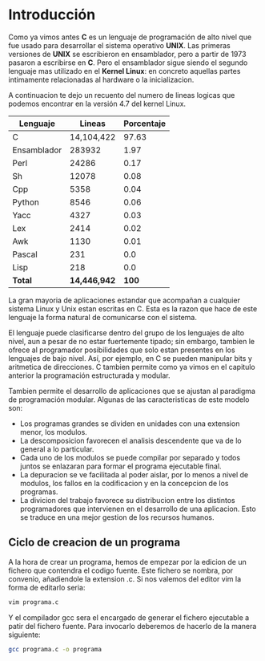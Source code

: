 # Introducción
Como ya vimos antes **C** es un lenguaje de programación de alto nivel que fue usado para desarrollar el sistema operativo **UNIX**. Las primeras versiones de **UNIX** se escribieron en ensamblador, pero a partir de 1973 pasaron a escribirse en **C**. Pero el ensamblador sigue siendo el segundo lenguaje mas utilizado en el **Kernel Linux**: en concreto aquellas partes intimamente relacionadas al hardware o la inicializacion.

A continuacion te dejo un recuento del numero de lineas logicas que podemos encontrar en la versión 4.7 del kernel Linux.

| **Lenguaje** | **Lineas** | **Porcentaje** |
| -- | -- | -- |
| C | 14,104,422 | 97.63 |
| Ensamblador | 283932 | 1.97 |
| Perl | 24286 | 0.17 |
| Sh | 12078 | 0.08 |
| Cpp | 5358 | 0.04 |
| Python | 8546 | 0.06 |
| Yacc | 4327 | 0.03 |
| Lex | 2414 | 0.02 |
| Awk | 1130 | 0.01 |
| Pascal | 231 | 0.0 |
| Lisp | 218 | 0.0 |
| **Total** | **14,446,942** | **100** |

La gran mayoria de aplicaciones estandar que acompañan a cualquier sistema Linux y Unix estan escritas en C. Esta es la razon que hace de este lenguaje la forma natural de comunicarse con el sistema.

El lenguaje puede clasificarse dentro del grupo de los lenguajes de alto nivel, aun a pesar de no estar fuertemente tipado; sin embargo, tambien le ofrece al programador posibilidades que solo estan presentes en los lenguajes de bajo nivel. Así, por ejemplo, en C se pueden manipular bits y aritmetica de direcciones. C tambien permite como ya vimos en el capitulo anterior la programación estructurada y modular.

Tambien permite el desarrollo de aplicaciones que se ajustan al paradigma de programación modular. Algunas de las caracteristicas de este modelo son:

- Los programas grandes se dividen en unidades con una extension menor, los modulos.
- La descomposicion favorecen el analisis descendente que va de lo general a lo particular.
- Cada uno de los modulos se puede compilar por separado y todos juntos se enlazaran para formar el programa ejecutable final.
- La depuracion se ve facilitada al poder aislar, por lo menos a nivel de modulos, los fallos en la codificacion y en la concepcion de los programas.
- La divicion del trabajo favorece su distribucion entre los distintos programadores que intervienen en el desarrollo de una aplicacion. Esto se traduce en una mejor gestion de los recursos humanos.

## Ciclo de creacion de un programa
A la hora de crear un programa, hemos de empezar por la edicion de un fichero que contendra el codigo fuente. Este fichero se nombra, por convenio, añadiendole la extension .c. Si nos valemos del editor vim la forma de editarlo seria:

```bash
vim programa.c
```
Y el compilador gcc sera el encargado de generar el fichero ejecutable a patir del fichero fuente. Para invocarlo deberemos de hacerlo de la manera siguiente:

```bash
gcc programa.c -o programa
```
